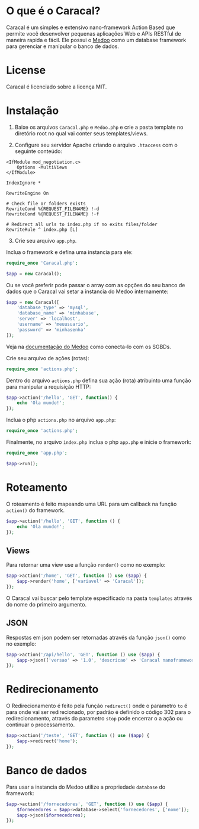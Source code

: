 # O que é o Caracal?

Caracal é um simples e extensivo nano-framework Action Based que permite você desenvolver pequenas aplicações Web e APIs RESTful de maneira rapida e fácil. Ele possui o [Medoo](https://medoo.in/) como um database framework para gerenciar e manipular o banco de dados.

# License

Caracal é licenciado sobre a licença MIT.

# Instalação

1. Baixe os arquivos `Caracal.php` e `Medoo.php` e crie a pasta template no diretório root no qual vai conter seus templates/views.

2. Configure seu servidor Apache criando o arquivo  `.htaccess` com o seguinte conteúdo:

```
<IfModule mod_negotiation.c>
    Options -MultiViews
</IfModule>

IndexIgnore *

RewriteEngine On

# Check file or folders exists
RewriteCond %{REQUEST_FILENAME} !-d
RewriteCond %{REQUEST_FILENAME} !-f

# Redirect all urls to index.php if no exits files/folder
RewriteRule ^ index.php [L]
```

3. Crie seu arquivo `app.php`.

Inclua o framework e defina uma instancia para ele:
```php
require_once 'Caracal.php';

$app = new Caracal();
```
Ou se você preferir pode passar o array com as opções do seu banco de dados que o Caracal vai setar a instancia do Medoo internamente:
```php
$app = new Caracal([
	'database_type' => 'mysql',
	'database_name' => 'minhabase',
	'server' => 'localhost',
	'username' => 'meuusuario',
	'password' => 'minhasenha'
]);
```
Veja na [documentação do Medoo](https://medoo.in/api/new) como conecta-lo com os SGBDs.

Crie seu arquivo de ações (rotas):
```php
require_once 'actions.php';
```

Dentro do arquivo `actions.php` defina sua ação (rota) atribuinto uma função para manipular a requisição HTTP:
```php
$app->action('/hello', 'GET', function() {
	echo 'Ola mundo!';
});
```

Inclua o php `actions.php` no arquivo `app.php`:
```php
require_once 'actions.php';
```

Finalmente, no arquivo `index.php` inclua o php `app.php` e inicie o framework:
```php
require_once 'app.php';

$app->run();
```

# Roteamento

O roteamento é feito mapeando uma URL para um callback na função `action()` do framework.
```php
$app->action('/hello', 'GET', function () {
	echo 'Ola mundo!';
});
```

## Views

Para retornar uma view use a função `render()` como no exemplo:
```php
$app->action('/home', 'GET', function () use ($app) {
	$app->render('home', ['variavel' => 'Caracal']);
});
```

O Caracal vai buscar pelo template especificado na pasta `templates` através do nome do primeiro argumento.

## JSON

Respostas em json podem ser retornadas através da função `json()` como no exemplo:
```php
$app->action('/api/hello', 'GET', function () use ($app) {	
	$app->json(['versao' => '1.0', 'descricao' => 'Caracal nanoframework']);
});
```

# Redirecionamento

O Redirecionamento é feito pela função `redirect()` onde o parametro `to` é para onde vai ser redirecionado, por padrão é definido o código 302 para o redirecionamento, através do parametro `stop` pode encerrar o a ação ou continuar o processamento.
```php
$app->action('/teste', 'GET', function () use ($app) {
	$app->redirect('home');	
});
```

# Banco de dados

Para usar a instancia do Medoo utilize a propriedade `database` do framework:
```php
$app->action('/fornecedores', 'GET', function () use ($app) { 
	$fornecedores = $app->database->select('fornecedores', ['nome']);
	$app->json($fornecedores);
});
```
